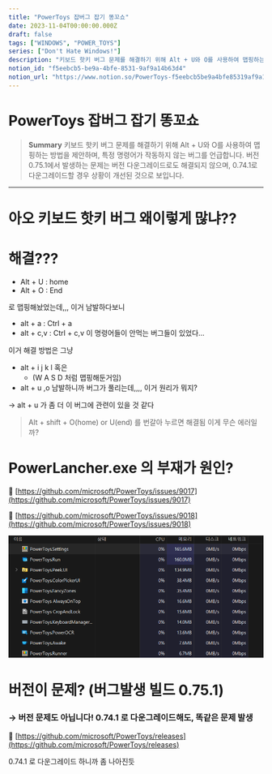 ```yaml
---
title: "PowerToys 잡버그 잡기 똥꼬쇼"
date: 2023-11-04T00:00:00.000Z
draft: false
tags: ["WINDOWS", "POWER_TOYS"]
series: ["Don't Hate Windows!"]
description: "키보드 핫키 버그 문제를 해결하기 위해 Alt + U와 O를 사용하여 맵핑하는 방법을 제안하며, 특정 명령어가 작동하지 않는 버그를 언급합니다. 버전 0.75.1에서 발생하는 문제는 버전 다운그레이드로도 해결되지 않으며, 0.74.1로 다운그레이드할 경우 상황이 개선된 것으로 보입니다."
notion_id: "f5eebcb5-be9a-4bfe-8531-9af9a14b63d4"
notion_url: "https://www.notion.so/PowerToys-f5eebcb5be9a4bfe85319af9a14b63d4"
---
```


# PowerToys 잡버그 잡기 똥꼬쇼

> **Summary**
> 키보드 핫키 버그 문제를 해결하기 위해 Alt + U와 O를 사용하여 맵핑하는 방법을 제안하며, 특정 명령어가 작동하지 않는 버그를 언급합니다. 버전 0.75.1에서 발생하는 문제는 버전 다운그레이드로도 해결되지 않으며, 0.74.1로 다운그레이드할 경우 상황이 개선된 것으로 보입니다.

---

# 아오 키보드 핫키 버그 왜이렇게 많냐??

# 해결??? 

- Alt + U : home
- Alt + O : End

로 맵핑해놨었는데,,, 이거 남발하다보니

- alt + a : Ctrl + a
- alt + c,v : Ctrl + c,v
이 명령어들이 안먹는 버그들이 있었다…


이거 해결 방법은 그냥 

- alt + i j k l 혹은 
  - (W A S D 처럼 맵핑해둔거임)
- alt + u ,o
남발하니까 버그가 풀리는데,,,, 이거 원리가 뭐지?

→ alt + u 가 좀 더 이 버그에 관련이 있을 것 같다

> Alt + shift + O(home) or U(end) 를 번갈아 누르면 해결됨
이게 무슨 에러일까?

# PowerLancher.exe 의 부재가 원인?

🔗 [https://github.com/microsoft/PowerToys/issues/9017](https://github.com/microsoft/PowerToys/issues/9017)

🔗 [https://github.com/microsoft/PowerToys/issues/9018](https://github.com/microsoft/PowerToys/issues/9018)

![Image](image_2e3360340203.png)


# 버전이 문제? (버그발생 빌드 0.75.1)

### → 버전 문제도 아닙니다! 0.74.1 로 다운그레이드해도, 똑같은 문제 발생

🔗 [https://github.com/microsoft/PowerToys/releases](https://github.com/microsoft/PowerToys/releases)

0.74.1 로 다운그레이드 하니까 좀 나아진듯

